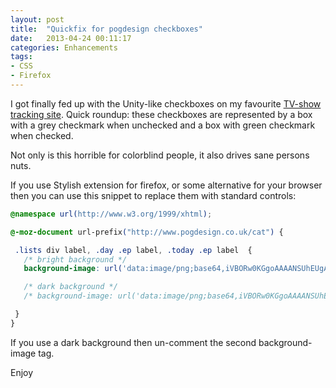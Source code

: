 ```yaml
---
layout: post
title:  "Quickfix for pogdesign checkboxes"
date:   2013-04-24 00:11:17
categories: Enhancements
tags:
- CSS
- Firefox
---
```


I got finally fed up with the Unity-like checkboxes on my favourite [TV-show
tracking site][1]. Quick roundup: these checkboxes are represented by a box
with a grey checkmark when unchecked and a box with green checkmark when
checked.

Not only is this horrible for colorblind people, it also drives sane persons
nuts.

If you use Stylish extension for firefox, or some alternative for your browser
then you can use this snippet to replace them with standard controls:

```css
@namespace url(http://www.w3.org/1999/xhtml);

@-moz-document url-prefix("http://www.pogdesign.co.uk/cat") {

 .lists div label, .day .ep label, .today .ep label  {
   /* bright background */
   background-image: url('data:image/png;base64,iVBORw0KGgoAAAANSUhEUgAAAAsAAAAsCAYAAACzBUKoAAABJElEQVQ4je2TscqDQBCEZyWPFiFgYymWKXyGvEEsfISAvdilFCEEJEXeIU0KO0vhlttcqpOY8POvRboMHNcMyzAfQ6fTyQVBAP+IaPqJCDM1TeOg0PV6dYExRuOFiCBgZpXZWgv1ZWZeaNbGWGQ2xiw0W2vVMWi/3ztP65XeK1X/VuM4Qo17t9upcOd5/j/uLMscoMC93W7d4/EA8IY7iqJZnDRNnbUWIjK1MZmNMdhsNg4A4jh2zAxmRlmW5M0rH4OZISIIw9AZYyAiqOt6qmOG+3w+k7/GzDgej7PePnB3XUfMjLZt3wr+A/flcvkw+hi0Xq/VuOl+v+vXfbvdVLiHYfite9KX111VlX7dfd/r110UhQr34XD4rXvSl9edJIka9xPBTXfNN90QEQAAAABJRU5ErkJggg==') !important;

   /* dark background */
   /* background-image: url('data:image/png;base64,iVBORw0KGgoAAAANSUhEUgAAAAsAAAAsCAYAAACzBUKoAAABJ0lEQVQ4je2TsY2FMBAF1+g6oAJSEpqgCEqhAwgogQpogYScyBkRBA6IIETyCuMfLQLj01+Cy86ShVYeW0+Mnui6zgZBALSFEOdXCAG31batBcbq+94GWmsOC8YYCBCRBe/7DuyXEfElzI3xCtZav4T3fWfHEEVRWLJ1tXe1Svtn2zZg687znKW7LMvvupdlsQAM3QQCOLqvB775oZuAKxiGoThhN4YPfMDXA9/80E2AC56wq9sHUgyRpilbt1BK8ds9jiNL97qu/+0+1x+3u2kafrvneea3u6oqlu66rr/rVkrx2j1Nkz2OAwAc3VLKW5xhGKwxBgh+6KYLUkqLiICIEEXR7+2mC9ZaiOPY3+4kSW7/yZ0fuglwwRN2dftAiiGyLGPr/gDD7TWBmCHgngAAAABJRU5ErkJggg==') !important; */

 }
}
```


If you use a dark background then un-comment the second background-image tag.

Enjoy

 [1]: http://www.pogdesign.co.uk/cat
